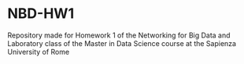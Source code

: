 # NBD-HW1
Repository made for Homework 1 of the Networking for Big Data and Laboratory class of the Master in Data Science course at the Sapienza University of Rome
